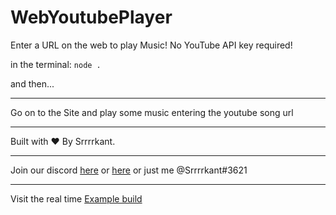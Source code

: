 # WebYoutubePlayer
 Enter a URL on the web to play Music! No YouTube API key required!
 
 in the terminal:
 ```node .```
 
 and then...
 
 ______________________________________________________________
 
 Go on to the Site and play some music entering the youtube song url
 _______________________________________________________________
 
 Built with ❤ By Srrrrkant.
 _______________________________________________________________
 
 Join our discord [here](https://discord.gg/p29HQX3) or [here](https://discord.gg/p29HQX3)
 or just me @Srrrrkant#3621
 _______________________________________________________________

 Visit the real time [Example build](https://player.srrrrkant.cf)
 
 
